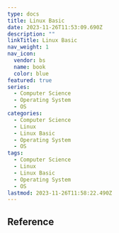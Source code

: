 ```yaml
---
type: docs
title: Linux Basic
date: 2023-11-26T11:53:09.690Z
description: ""
linkTitle: Linux Basic
nav_weight: 1
nav_icon:
  vendor: bs
  name: book
  color: blue
featured: true
series:
  - Computer Science
  - Operating System
  - OS
categories:
  - Computer Science
  - Linux
  - Linux Basic
  - Operating System
  - OS
tags:
  - Computer Science
  - Linux
  - Linux Basic
  - Operating System
  - OS
lastmod: 2023-11-26T11:58:22.490Z
---
```


## Reference
